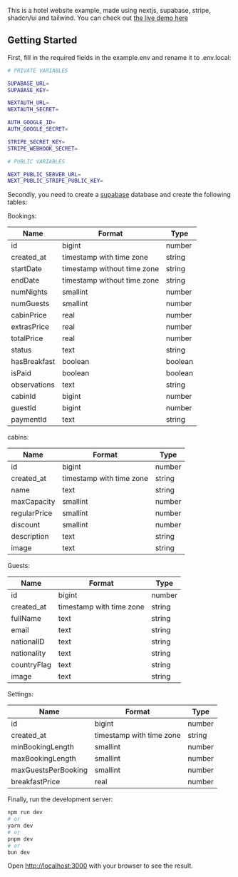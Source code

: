 This is a hotel website example, made using nextjs, supabase, stripe, shadcn/ui and tailwind. You can check out [the live demo here](https://aura.nebuladev.cc)

## Getting Started

First, fill in the required fields in the example.env and rename it to .env.local:

```bash
# PRIVATE VARIABLES

SUPABASE_URL=
SUPABASE_KEY=

NEXTAUTH_URL=
NEXTAUTH_SECRET=

AUTH_GOOGLE_ID=
AUTH_GOOGLE_SECRET=

STRIPE_SECRET_KEY=
STRIPE_WEBHOOK_SECRET=

# PUBLIC VARIABLES

NEXT_PUBLIC_SERVER_URL=
NEXT_PUBLIC_STRIPE_PUBLIC_KEY=
```

Secondly, you need to create a [supabase](https://supabase.com/) database and create the following tables:

Bookings:

| Name         | Format                      | Type    |
| ------------ | --------------------------- | ------- |
| id           | bigint                      | number  |
| created_at   | timestamp with time zone    | string  |
| startDate    | timestamp without time zone | string  |
| endDate      | timestamp without time zone | string  |
| numNights    | smallint                    | number  |
| numGuests    | smallint                    | number  |
| cabinPrice   | real                        | number  |
| extrasPrice  | real                        | number  |
| totalPrice   | real                        | number  |
| status       | text                        | string  |
| hasBreakfast | boolean                     | boolean |
| isPaid       | boolean                     | boolean |
| observations | text                        | string  |
| cabinId      | bigint                      | number  |
| guestId      | bigint                      | number  |
| paymentId    | text                        | string  |

cabins:

| Name         | Format                   | Type   |
| ------------ | ------------------------ | ------ |
| id           | bigint                   | number |
| created_at   | timestamp with time zone | string |
| name         | text                     | string |
| maxCapacity  | smallint                 | number |
| regularPrice | smallint                 | number |
| discount     | smallint                 | number |
| description  | text                     | string |
| image        | text                     | string |

Guests:

| Name        | Format                   | Type   |
| ----------- | ------------------------ | ------ |
| id          | bigint                   | number |
| created_at  | timestamp with time zone | string |
| fullName    | text                     | string |
| email       | text                     | string |
| nationalID  | text                     | string |
| nationality | text                     | string |
| countryFlag | text                     | string |
| image       | text                     | string |

Settings:

| Name                | Format                   | Type   |
| ------------------- | ------------------------ | ------ |
| id                  | bigint                   | number |
| created_at          | timestamp with time zone | string |
| minBookingLength    | smallint                 | number |
| maxBookingLength    | smallint                 | number |
| maxGuestsPerBooking | smallint                 | number |
| breakfastPrice      | real                     | number |

Finally, run the development server:

```bash
npm run dev
# or
yarn dev
# or
pnpm dev
# or
bun dev
```

Open [http://localhost:3000](http://localhost:3000) with your browser to see the result.
